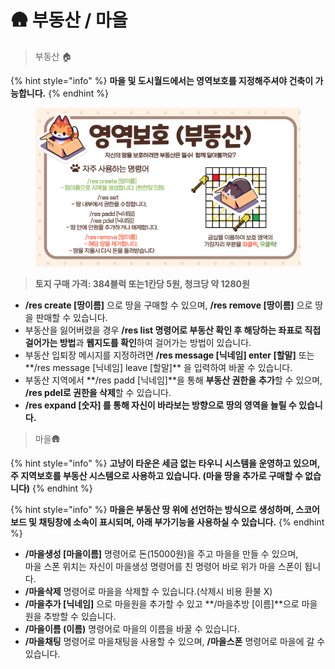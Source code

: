 # 🛖 부동산 / 마을

> &#x20;부동산 🏠

{% hint style="info" %}
**마을 및 도시월드에서는 영역보호를 지정해주셔야 건축이 가능합니다.**
{% endhint %}

<figure><img src="../../.gitbook/assets/image (5) (2).png" alt=""><figcaption></figcaption></figure>

> **토지 구매 가격: 384블럭 또는1칸당 5원, 청크당 약 1280원**

* **/res create \[땅이름]** 으로 땅을 구매할 수 있으며, **/res remove \[땅이름]** 으로 땅을 판매할 수 있습니다.&#x20;
* 부동산을 잃어버렸을 경우 **/res list 명령어로 부동산 확인 후 해당하는 좌표로 직접 걸어가는 방법**과 **웹지도를 확인**하여 걸어가는 방법이 있습니다.
* 부동산 입퇴장 메시지를 지정하려면 **/res message \[닉네임] enter  \[할말]** 또는**/res message \[닉네임] leave   \[할말]** 을 입력하여 바꿀 수 있습니다.
* 부동산 지역에서 **/res padd \[닉네임]**을 통해 **부동산 권한을** **추가**할 수 있으며, **/res pdel로 권한을 삭제**할 수 있습니다.
* **/res expand \[숫자] 를 통해 자신이 바라보는 방향으로 땅의 영역을 늘릴 수 있습니다.**



> &#x20;마을🛖

{% hint style="info" %}
**고냥이 타운은 세금 없는 타우니 시스템을 운영하고 있으며, 주 지역보호를 부동산 시스템으로 사용하고 있습니다. (마을 땅을 추가로 구매할 수 없습니다)**&#x20;
{% endhint %}

{% hint style="info" %}
**마을은 부동산 땅 위에 선언하는 방식으로 생성하며, 스코어보드 및 채팅창에 소속이 표시되며, 아래 부가기능을 사용하실 수 있습니다.**
{% endhint %}

* **/마을생성 \[마을이름]** 명령어로 돈(15000원)을 주고 마을을 만들 수 있으며,\
  마을 스폰 위치는 자신이 마을생성 명령어를 친 명령어 바로 위가 마을 스폰이 됩니다.
* **/마을삭제** 명령어로 마을을 삭제할 수 있습니다.(삭제시 비용 환불 X)
* &#x20;**/마을추가 \[닉네임]** 으로 마을원을 추가할 수 있고 **/마을추방 \[이름]**으로 마을원을 추방할 수 있습니다.
* **/마을이름 (이름)** 명령어로 마을의 이름을 바꿀 수 있습니다.
* **/마을채팅** 명령어로 마을채팅을 사용할 수 있으며, **/마을스폰** 명령어로 마을에 갈 수 있습니다.




